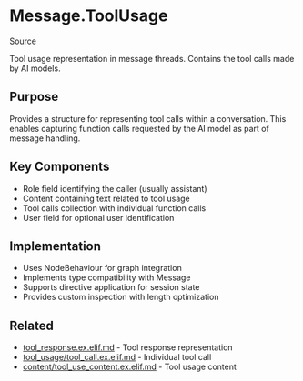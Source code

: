 # Message.ToolUsage
[Source](/github/ai/genai_all/genai_core/lib/vnext_genai/nodes/message/tool_usage.ex)

Tool usage representation in message threads. Contains the tool calls made by AI models.

## Purpose
Provides a structure for representing tool calls within a conversation. This enables capturing function calls requested by the AI model as part of message handling.

## Key Components
- Role field identifying the caller (usually assistant)
- Content containing text related to tool usage
- Tool calls collection with individual function calls
- User field for optional user identification

## Implementation
- Uses NodeBehaviour for graph integration
- Implements type compatibility with Message
- Supports directive application for session state
- Provides custom inspection with length optimization

## Related
- [tool_response.ex.elif.md](tool_response.ex.elif.md) - Tool response representation
- [tool_usage/tool_call.ex.elif.md](tool_usage/tool_call.ex.elif.md) - Individual tool call
- [content/tool_use_content.ex.elif.md](content/tool_use_content.ex.elif.md) - Tool usage content